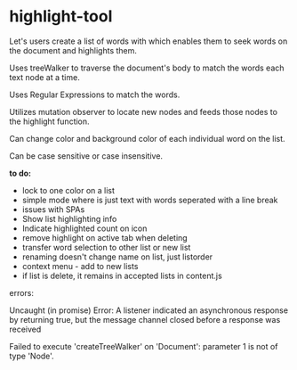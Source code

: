 # highlight-tool

Let's users create a list of words with which enables them to seek words on the document and highlights them.

Uses treeWalker to traverse the document's body to match the words each text node at a time.

Uses Regular Expressions to match the words.

Utilizes mutation observer to locate new nodes and feeds those nodes to the highlight function.

Can change color and background color of each individual word on the list.

Can be case sensitive or case insensitive.


   **to do:**

- lock to one color on a list
- simple mode where is just text with words seperated with a line break
- issues with SPAs
- Show list highlighting info
- Indicate highlighted count on icon
- remove highlight on active tab when deleting
- transfer word selection to other list or new list
- renaming doesn't change name on list, just listorder
- context menu - add to new lists
- if list is delete, it remains in accepted lists in content.js

errors:

Uncaught (in promise) Error: A listener indicated an asynchronous response by returning true, but the message channel closed before a response was received

Failed to execute 'createTreeWalker' on 'Document': parameter 1 is not of type 'Node'.
